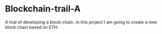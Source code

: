 # Blockchain-trail-A
A trial of developing a block-chain.
In this project I am going to create a new block chain based on ETH.

